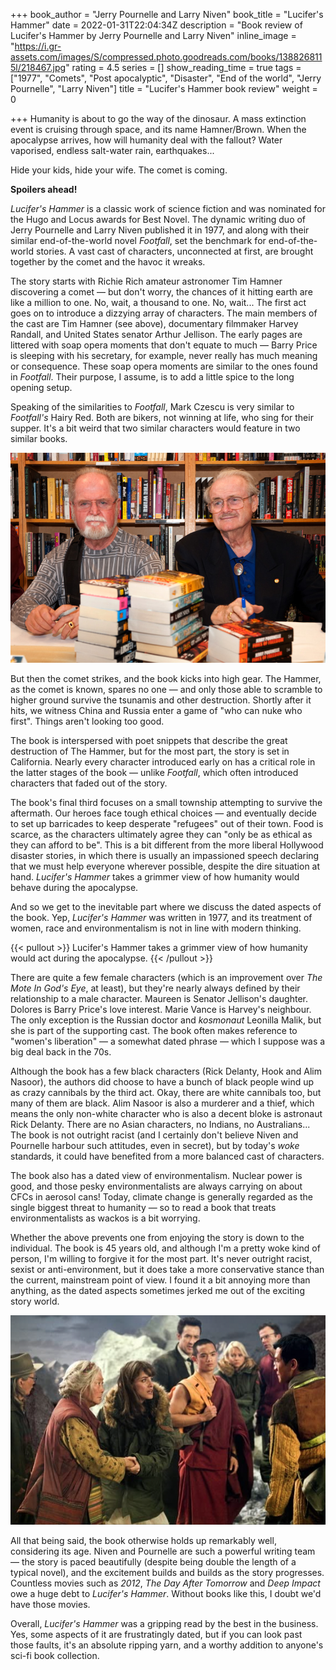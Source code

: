 +++
book_author = "Jerry Pournelle and Larry Niven"
book_title = "Lucifer's Hammer"
date = 2022-01-31T22:04:34Z
description = "Book review of Lucifer's Hammer by Jerry Pournelle and Larry Niven"
inline_image = "https://i.gr-assets.com/images/S/compressed.photo.goodreads.com/books/1388268115l/218467.jpg"
rating = 4.5
series = []
show_reading_time = true
tags = ["1977", "Comets", "Post apocalyptic", "Disaster", "End of the world", "Jerry Pournelle", "Larry Niven"]
title = "Lucifer's Hammer book review"
weight = 0

+++
Humanity is about to go the way of the dinosaur. A mass extinction event is cruising through space, and its name Hamner/Brown. When the apocalypse arrives, how will humanity deal with the fallout? Water vaporised, endless salt-water rain, earthquakes...

Hide your kids, hide your wife. The comet is coming.

**Spoilers ahead!**

<!--more-->

_Lucifer's Hammer_ is a classic work of science fiction and was nominated for the Hugo and Locus awards for Best Novel. The dynamic writing duo of Jerry Pournelle and Larry Niven published it in 1977, and along with their similar end-of-the-world novel _Footfall_, set the benchmark for end-of-the-world stories. A vast cast of characters, unconnected at first, are brought together by the comet and the havoc it wreaks.

The story starts with Richie Rich amateur astronomer Tim Hamner discovering a comet — but don't worry, the chances of it hitting earth are like a million to one. No, wait, a thousand to one. No, wait... The first act goes on to introduce a dizzying array of characters. The main members of the cast are Tim Hamner (see above), documentary filmmaker Harvey Randall, and United States senator Arthur Jellison. The early pages are littered with soap opera moments that don't equate to much — Barry Price is sleeping with his secretary, for example, never really has much meaning or consequence. These soap opera moments are similar to the ones found in _Footfall_. Their purpose, I assume, is to add a little spice to the long opening setup. 

Speaking of the similarities to _Footfall_, Mark Czescu is very similar to _Footfall's_ Hairy Red. Both are bikers, not winning at life, who sing for their supper. It's a bit weird that two similar characters would feature in two similar books.

![](/uploads/larry-niven-and-jerry-pournelle.jpeg)

But then the comet strikes, and the book kicks into high gear. The Hammer, as the comet is known, spares no one — and only those able to scramble to higher ground survive the tsunamis and other destruction. Shortly after it hits, we witness China and Russia enter a game of "who can nuke who first". Things aren't looking too good.

The book is interspersed with poet snippets that describe the great destruction of The Hammer, but for the most part, the story is set in California. Nearly every character introduced early on has a critical role in the latter stages of the book — unlike _Footfall_, which often introduced characters that faded out of the story.

The book's final third focuses on a small township attempting to survive the aftermath. Our heroes face tough ethical choices — and eventually decide to set up barricades to keep desperate "refugees" out of their town. Food is scarce, as the characters ultimately agree they can "only be as ethical as they can afford to be". This is a bit different from the more liberal Hollywood disaster stories, in which there is usually an impassioned speech declaring that we must help everyone wherever possible, despite the dire situation at hand. _Lucifer's Hammer_ takes a grimmer view of how humanity would behave during the apocalypse.

And so we get to the inevitable part where we discuss the dated aspects of the book. Yep, _Lucifer's Hammer_ was written in 1977, and its treatment of women, race and environmentalism is not in line with modern thinking.

{{< pullout >}} Lucifer's Hammer takes a grimmer view of how humanity would act during the apocalypse. {{< /pullout >}}

There are quite a few female characters (which is an improvement over _The Mote In God's Eye_, at least), but they're nearly always defined by their relationship to a male character. Maureen is Senator Jellison's daughter. Dolores is Barry Price's love interest. Marie Vance is Harvey's neighbour. The only exception is the Russian doctor and _kosmonaut_ Leonilla Malik, but she is part of the supporting cast. The book often makes reference to "women's liberation" — a somewhat dated phrase — which I suppose was a big deal back in the 70s.

Although the book has a few black characters (Rick Delanty, Hook and Alim Nasoor), the authors did choose to have a bunch of black people wind up as crazy cannibals by the third act. Okay, there are white cannibals too, but many of them are black. Alim Nasoor is also a murderer and a thief, which means the only non-white character who is also a decent bloke is astronaut Rick Delanty. There are no Asian characters, no Indians, no Australians... The book is not outright racist (and I certainly don't believe Niven and Pournelle harbour such attitudes, even in secret), but by today's _woke_ standards, it could have benefited from a more balanced cast of characters.

The book also has a dated view of environmentalism. Nuclear power is good, and those pesky environmentalists are always carrying on about CFCs in aerosol cans! Today, climate change is generally regarded as the single biggest threat to humanity — so to read a book that treats environmentalists as wackos is a bit worrying.

Whether the above prevents one from enjoying the story is down to the individual. The book is 45 years old, and although I'm a pretty woke kind of person, I'm willing to forgive it for the most part. It's never outright racist, sexist or anti-environment, but it does take a more conservative stance than the current, mainstream point of view. I found it a bit annoying more than anything, as the dated aspects sometimes jerked me out of the exciting story world.

![](/uploads/2012.png)

All that being said, the book otherwise holds up remarkably well, considering its age. Niven and Pournelle are such a powerful writing team — the story is paced beautifully (despite being double the length of a typical novel), and the excitement builds and builds as the story progresses. Countless movies such as _2012_, _The Day After Tomorrow_ and _Deep Impact_ owe a huge debt to _Lucifer's Hammer_. Without books like this, I doubt we'd have those movies.

Overall, _Lucifer's Hammer_ was a gripping read by the best in the business. Yes, some aspects of it are frustratingly dated, but if you can look past those faults, it's an absolute ripping yarn, and a worthy addition to anyone's sci-fi book collection.